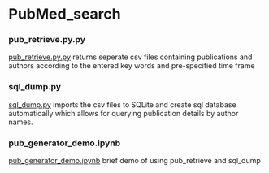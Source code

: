 # PubMed_search
### pub_retrieve.py.py 
[pub_retrieve.py.py](https://github.com/random-git/PubMed_search/blob/main/pub_retrieve.py) returns seperate csv files containing publications and authors according to the entered key words and pre-specified time frame 
### sql_dump.py 
[sql_dump.py](https://github.com/random-git/PubMed_search/blob/main/sql_dump.py) imports the csv files to SQLite and create sql database automatically which allows for querying publication details by author names.
### pub_generator_demo.ipynb
[pub_generator_demo.ipynb](https://github.com/random-git/PubMed_search/blob/main/pub_generator_demo.ipynb) brief demo of using pub_retrieve and sql_dump
